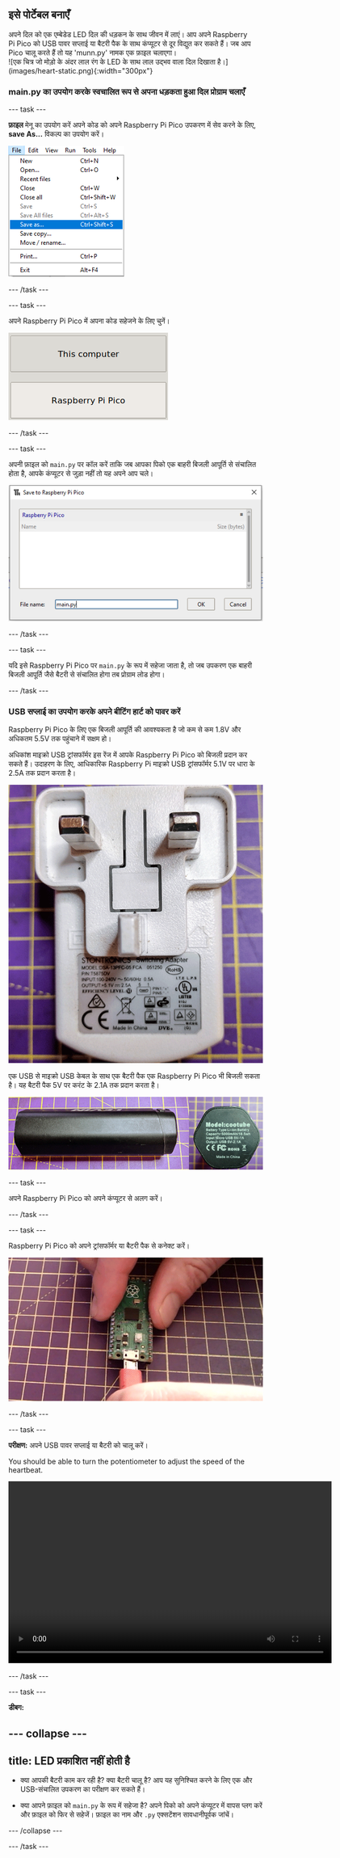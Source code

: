 ## इसे पोर्टेबल बनाएँ

<div style="display: flex; flex-wrap: wrap">
<div style="flex-basis: 200px; flex-grow: 1; margin-right: 15px;">
अपने दिल को एक एम्बेडेड LED दिल की धड़कन के साथ जीवन में लाएं। आप अपने Raspberry Pi Pico को USB पावर सप्लाई या बैटरी पैक के साथ कंप्यूटर से दूर विद्युत कर सकते हैं। जब आप Pico चालू करते हैं तो यह 'munn.py' नामक एक फ़ाइल चलाएगा। 
</div>
<div>
![एक चित्र जो मोड़ो के अंदर लाल रंग के LED के साथ लाल उद्भव वाला दिल दिखाता है।](images/heart-static.png){:width="300px"}
</div>
</div>

### main.py का उपयोग करके स्वचालित रूप से अपना धड़कता हुआ दिल प्रोग्राम चलाएँ

--- task ---

**फ़ाइल** मेनू का उपयोग करें अपने कोड को अपने Raspberry Pi Pico उपकरण में सेव करने के लिए, **save As...** विकल्प का उपयोग करें।

![इस रूप में सहेजें विकल्प के साथ, दिखाए गए Thoneny में फ़ाइल मेनू.](images/file_menu.png)

--- /task ---

--- task ---

अपने Raspberry Pi Pico में अपना कोड सहेजने के लिए चुनें।

![विकल्प कंप्यूटर पर या दिखाए गए पिको पर सहेजना चुनने के लिए।](images/save_to_pico.png)

--- /task ---

--- task ---

अपनी फ़ाइल को `main.py` पर कॉल करें ताकि जब आपका पिको एक बाहरी बिजली आपूर्ति से संचालित होता है, आपके कंप्यूटर से जुड़ा नहीं तो यह अपने आप चले।

![सहेजें मेनू विकल्प, main.py के साथ फ़ाइल नाम के रूप में चुना गया है।](images/main.png)

--- /task ---

--- task ---

यदि इसे Raspberry Pi Pico पर `main.py` के रूप में सहेजा जाता है, तो जब उपकरण एक बाहरी बिजली आपूर्ति जैसे बैटरी से संचालित होगा तब प्रोग्राम लोड होगा।

--- /task ---

### USB सप्लाई का उपयोग करके अपने बीटिंग हार्ट को पावर करें

Raspberry Pi Pico के लिए एक बिजली आपूर्ति की आवश्यकता है जो कम से कम 1.8V और अधिकतम 5.5V तक पहुंचाने में सक्षम हो।

अधिकांश माइक्रो USB ट्रांसफॉर्मर इस रेंज में आपके Raspberry Pi Pico को बिजली प्रदान कर सकते हैं। उदाहरण के लिए, आधिकारिक Raspberry Pi माइक्रो USB ट्रांसफॉर्मर 5.1V पर धारा के 2.5A तक प्रदान करता है।

![Pin साइड से दिखाई जाने वाली आधिकारिक Raspberry Pi बिजली आपूर्ति।](images/transformer.png)

एक USB से माइक्रो USB केबल के साथ एक बैटरी पैक एक Raspberry Pi Pico भी बिजली सकता है। यह बैटरी पैक 5V पर करंट के 2.1A तक प्रदान करता है।

![एक जेनेरिक बैटरी पैक जो साइड और तकनीकी विनिर्देशों को दिखाता है।](images/battery_pack.png)

--- task ---

अपने Raspberry Pi Pico को अपने कंप्यूटर से अलग करें।

--- /task ---

--- task ---

Raspberry Pi Pico को अपने ट्रांसफॉर्मर या बैटरी पैक से कनेक्ट करें।

![एक माइक्रो-USB Raspberry Pi Pico से जुड़ा हुआ है।](images/connect-micro-usb.gif)

--- /task ---

--- task ---

**परीक्षण:** अपने USB पावर सप्लाई या बैटरी को चालू करें।

You should be able to turn the potentiometer to adjust the speed of the heartbeat.

<video width="640" height="360" controls>
<source src="images/beating-heart.mp4" type="video/mp4">
आपका ब्राउज़र WebM वीडियो का समर्थन नहीं करता है, FireFox या Chrome आज़माएँ
</video>

--- /task ---

--- task ---

**डीबग:**

--- collapse ---
---
title: LED प्रकाशित नहीं होती है
---

+ क्या आपकी बैटरी काम कर रही है? क्या बैटरी चालू है? आप यह सुनिश्चित करने के लिए एक और USB-संचालित उपकरण का परीक्षण कर सकते हैं।

+ क्या आपने फ़ाइल को `main.py` के रूप में सहेजा है? अपने पिको को अपने कंप्यूटर में वापस प्लग करें और फ़ाइल को फिर से सहेजें। फ़ाइल का नाम और `.py` एक्सटेंशन सावधानीपूर्वक जांचें।

--- /collapse ---

--- /task ---


